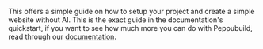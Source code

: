 This offers a simple guide on how to setup your project and create a simple website without AI. This is the exact guide in the documentation's quickstart, if you want to see how much more you can do with Peppubuild, read through our [documentation](docs.peppubuild.com).